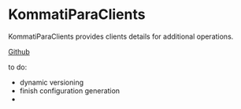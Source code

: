 # KommatiParaClients

KommatiParaClients provides clients details for additional operations.

[Github](https://github.com/ciejohny/KommatiParaClients)



to do:
- dynamic versioning
- finish configuration generation
-
